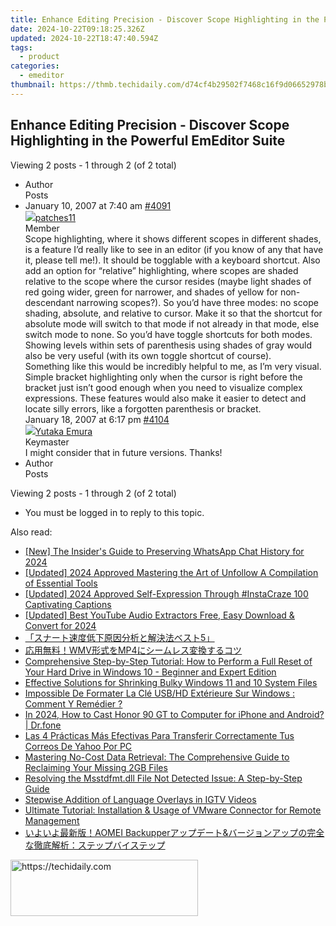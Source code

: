 ```yaml
---
title: Enhance Editing Precision - Discover Scope Highlighting in the Powerful EmEditor Suite
date: 2024-10-22T09:18:25.326Z
updated: 2024-10-22T18:47:40.594Z
tags:
  - product
categories:
  - emeditor
thumbnail: https://thmb.techidaily.com/d74cf4b29502f7468c16f9d06652978b0acc41463aa1502d9a044d265c2e75a4.jpg
---
```


## Enhance Editing Precision - Discover Scope Highlighting in the Powerful EmEditor Suite

Viewing 2 posts - 1 through 2 (of 2 total)

* Author  
Posts
* January 10, 2007 at 7:40 am [#4091](https://tools.techidaily.com/emeditor/products/)  
[![](https://secure.gravatar.com/avatar/168f430e5bcdb0c7eb0fa60355278303?s=80&d=identicon&r=g)patches11](https://www.emeditor.com/forums/users/patches11/ "View patches11's profile")  
Member  
Scope highlighting, where it shows different scopes in different shades, is a feature I’d really like to see in an editor (if you know of any that have it, please tell me!). It should be togglable with a keyboard shortcut. Also add an option for “relative” highlighting, where scopes are shaded relative to the scope where the cursor resides (maybe light shades of red going wider, green for narrower, and shades of yellow for non-descendant narrowing scopes?). So you’d have three modes: no scope shading, absolute, and relative to cursor. Make it so that the shortcut for absolute mode will switch to that mode if not already in that mode, else switch mode to none. So you’d have toggle shortcuts for both modes. Showing levels within sets of parenthesis using shades of gray would also be very useful (with its own toggle shortcut of course).  
 Something like this would be incredibly helpful to me, as I’m very visual. Simple bracket highlighting only when the cursor is right before the bracket just isn’t good enough when you need to visualize complex expressions. These features would also make it easier to detect and locate silly errors, like a forgotten parenthesis or bracket.  
January 18, 2007 at 6:17 pm [#4104](https://tools.techidaily.com/emeditor/products/)  
[![](https://secure.gravatar.com/avatar/a0a6377144ed3636f985d87303f65ed2?s=80&d=identicon&r=g)Yutaka Emura](https://www.emeditor.com/forums/users/yemura/ "View Yutaka Emura's profile")  
Keymaster  
I might consider that in future versions. Thanks!
* Author  
Posts

Viewing 2 posts - 1 through 2 (of 2 total)

* You must be logged in to reply to this topic.

<ins class="adsbygoogle"
     style="display:block"
     data-ad-format="autorelaxed"
     data-ad-client="ca-pub-7571918770474297"
     data-ad-slot="1223367746"></ins>

<ins class="adsbygoogle"
     style="display:block"
     data-ad-client="ca-pub-7571918770474297"
     data-ad-slot="8358498916"
     data-ad-format="auto"
     data-full-width-responsive="true"></ins>

<span class="atpl-alsoreadstyle">Also read:</span>
<div><ul>
<li><a href="https://video-capture.techidaily.com/new-the-insiders-guide-to-preserving-whatsapp-chat-history-for-2024/"><u>[New] The Insider's Guide to Preserving WhatsApp Chat History for 2024</u></a></li>
<li><a href="https://twitter-videos.techidaily.com/updated-2024-approved-mastering-the-art-of-unfollow-a-compilation-of-essential-tools/"><u>[Updated] 2024 Approved Mastering the Art of Unfollow A Compilation of Essential Tools</u></a></li>
<li><a href="https://instagram-videos.techidaily.com/updated-2024-approved-self-expression-through-instacraze-100-captivating-captions/"><u>[Updated] 2024 Approved Self-Expression Through #InstaCraze 100 Captivating Captions</u></a></li>
<li><a href="https://facebook-record-videos.techidaily.com/updated-best-youtube-audio-extractors-free-easy-download-and-convert-for-2024/"><u>[Updated] Best YouTube Audio Extractors Free, Easy Download & Convert for 2024</u></a></li>
<li><a href="https://win-luxury.techidaily.com/1728506889085-5/"><u>「スナート速度低下原因分析と解決法ベスト5」</u></a></li>
<li><a href="https://techtrends.techidaily.com/wmvmp4/"><u>応用無料！WMV形式をMP4にシームレス変換するコツ</u></a></li>
<li><a href="https://win-luxury.techidaily.com/comprehensive-step-by-step-tutorial-how-to-perform-a-full-reset-of-your-hard-drive-in-windows-10-beginner-and-expert-edition/"><u>Comprehensive Step-by-Step Tutorial: How to Perform a Full Reset of Your Hard Drive in Windows 10 - Beginner and Expert Edition</u></a></li>
<li><a href="https://win-luxury.techidaily.com/effective-solutions-for-shrinking-bulky-windows-11-and-10-system-files/"><u>Effective Solutions for Shrinking Bulky Windows 11 and 10 System Files</u></a></li>
<li><a href="https://win-luxury.techidaily.com/impossible-de-formater-la-cle-usbhd-exterieure-sur-windows-comment-y-remedier/"><u>Impossible De Formater La Clé USB/HD Extérieure Sur Windows : Comment Y Remédier ?</u></a></li>
<li><a href="https://screen-mirror.techidaily.com/in-2024-how-to-cast-honor-90-gt-to-computer-for-iphone-and-android-drfone-by-drfone-android/"><u>In 2024, How to Cast Honor 90 GT to Computer for iPhone and Android? | Dr.fone</u></a></li>
<li><a href="https://win-luxury.techidaily.com/las-4-practicas-mas-efectivas-para-transferir-correctamente-tus-correos-de-yahoo-por-pc/"><u>Las 4 Prácticas Más Efectivas Para Transferir Correctamente Tus Correos De Yahoo Por PC</u></a></li>
<li><a href="https://win-luxury.techidaily.com/mastering-no-cost-data-retrieval-the-comprehensive-guide-to-reclaiming-your-missing-2gb-files/"><u>Mastering No-Cost Data Retrieval: The Comprehensive Guide to Reclaiming Your Missing 2GB Files</u></a></li>
<li><a href="https://techtrends.techidaily.com/resolving-the-msstdfmtdll-file-not-detected-issue-a-step-by-step-guide/"><u>Resolving the Msstdfmt.dll File Not Detected Issue: A Step-by-Step Guide</u></a></li>
<li><a href="https://instagram-clips.techidaily.com/stepwise-addition-of-language-overlays-in-igtv-videos/"><u>Stepwise Addition of Language Overlays in IGTV Videos</u></a></li>
<li><a href="https://win-luxury.techidaily.com/ultimate-tutorial-installation-and-usage-of-vmware-connector-for-remote-management/"><u>Ultimate Tutorial: Installation & Usage of VMware Connector for Remote Management</u></a></li>
<li><a href="https://discover-forum.techidaily.com/aomei-backupperand/"><u>いよいよ最新版！AOMEI Backupperアップデート&バージョンアップの完全な徹底解析：ステップバイステップ</u></a></li>
</ul></div>

<!-- affiliate ads begin -->
<a href="https://laganoo.pxf.io/c/5597632/1528693/16446" target="_top" id="1528693">
  <img src="//a.impactradius-go.com/display-ad/16446-1528693" border="0" alt="https://techidaily.com" width="300" height="90"/>
</a>
<img height="0" width="0" src="https://laganoo.pxf.io/i/5597632/1528693/16446" style="position:absolute;visibility:hidden;" border="0" />
<!-- affiliate ads end -->

